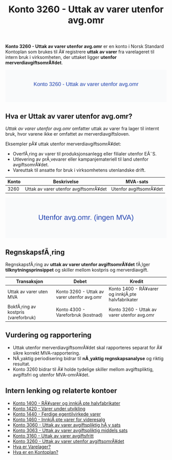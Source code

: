 ﻿---
title: "Konto 3260 - Uttak av varer utenfor avg.omr"
meta_title: "3260-uttak-av-varer-utenfor-avg-omr"
meta_description: '**Konto 3260 - Uttak av varer utenfor avg.omr** er en konto i Norsk Standard Kontoplan som brukes til Ã¥ registrere **uttak av varer** fra varelageret til inter...'
slug: 3260-uttak-av-varer-utenfor-avg-omr
type: blog
layout: pages/single
---

**Konto 3260 - Uttak av varer utenfor avg.omr** er en konto i Norsk Standard Kontoplan som brukes til Ã¥ registrere **uttak av varer** fra varelageret til intern bruk i virksomheten, der uttaket ligger **utenfor merverdiavgiftsomrÃ¥det**.

![Illustrasjon av Konto 3260 - Uttak av varer utenfor avg.omr](3260-uttak-av-varer-utenfor-avg-omr-image.svg)

## Hva er Uttak av varer utenfor avg.omr?

*Uttak av varer utenfor avg.omr* omfatter uttak av varer fra lager til internt bruk, hvor varene ikke er omfattet av merverdiavgiftsloven.

Eksempler pÃ¥ uttak utenfor merverdiavgiftsomrÃ¥det:
* OverfÃ¸ring av varer til produksjonsanlegg eller filialer utenfor EÃ˜S.
* Utlevering av prÃ¸vevarer eller kampanjemateriell til land utenfor avgiftsomrÃ¥det.
* Vareuttak til ansatte for bruk i virksomhetens utenlandske drift.

| Konto | Beskrivelse                             | MVA-sats               |
|-------|-----------------------------------------|------------------------|
| 3260  | Uttak av varer utenfor avgiftsomrÃ¥det | Utenfor avgiftsomrÃ¥det |

![Utenfor avg.omr. (ingen MVA)](3260-mva-utenfor-avg-omr.svg)

## RegnskapsfÃ¸ring

RegnskapsfÃ¸ring av **uttak av varer utenfor avgiftsomrÃ¥det** fÃ¸lger **tilknytningsprinsippet** og skiller mellom kostpris og merverdiavgift.

| Transaksjon                        | Debet                                       | Kredit                                 |
|------------------------------------|---------------------------------------------|----------------------------------------|
| Uttak av varer uten MVA            | Konto 3260 - Uttak av varer utenfor avg.omr | Konto 1400 - RÃ¥varer og innkjÃ¸pte halvfabrikater |
| BokfÃ¸ring av kostpris (vareforbruk) | Konto 4300 - Vareforbruk (kostnad)          | Konto 3260 - Uttak av varer utenfor avg.omr |

## Vurdering og rapportering

* Uttak utenfor merverdiavgiftsomrÃ¥det skal rapporteres separat for Ã¥ sikre korrekt MVA-rapportering.
* NÃ¸yaktig periodisering bidrar til **nÃ¸yaktig regnskapsanalyse** og riktig resultat.
* Konto 3260 bidrar til Ã¥ holde tydelige skiller mellom avgiftspliktig, avgiftsfri og utenfor MVA-omrÃ¥det.

## Intern lenking og relaterte kontoer

* [Konto 1400 - RÃ¥varer og innkjÃ¸pte halvfabrikater](/blogs/kontoplan/1400-raavarer-og-innkjopte-halvfabrikater "Konto 1400 - RÃ¥varer og innkjÃ¸pte halvfabrikater")
* [Konto 1420 - Varer under utvikling](/blogs/kontoplan/1420-varer-under-utvikling "Konto 1420 - Varer under utvikling")
* [Konto 1440 - Ferdige egentilvirkede varer](/blogs/kontoplan/1440-ferdige-egentilvirkede-varer "Konto 1440 - Ferdige egentilvirkede varer")
* [Konto 1460 - InnkjÃ¸pte varer for videresalg](/blogs/kontoplan/1460-innkjopte-varer-for-videresalg "Konto 1460 - InnkjÃ¸pte varer for videresalg")
* [Konto 3060 - Uttak av varer avgiftspliktig hÃ¸y sats](/blogs/kontoplan/3060-uttak-av-varer-avgiftspliktig-hoy-sats "Konto 3060 - Uttak av varer avgiftspliktig hÃ¸y sats")
* [Konto 3063 - Uttak av varer avgiftspliktig middels sats](/blogs/kontoplan/3063-uttak-av-varer-avgiftspliktig-middels-sats "Konto 3063 - Uttak av varer avgiftspliktig middels sats")
* [Konto 3160 - Uttak av varer avgiftsfritt](/blogs/kontoplan/3160-uttak-av-varer-avgiftsfritt "Konto 3160 - Uttak av varer avgiftsfritt")
* [Konto 3260 - Uttak av varer utenfor avgiftsomrÃ¥det](/blogs/kontoplan/3260-uttak-av-varer-utenfor-avg-omr "Konto 3260 - Uttak av varer utenfor avgiftsomrÃ¥det")
* [Hva er Varelager?](/blogs/regnskap/hva-er-varelager "Hva er Varelager? Komplett Guide til LagerfÃ¸ring og Verdivurdering")
* [Hva er en Kontoplan?](/blogs/regnskap/hva-er-kontoplan "Hva er en Kontoplan? Komplett Guide til Kontoplaner i Norsk Regnskap")

